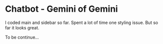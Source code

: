 # Chatbot - Gemini of Gemini
I coded main and sidebar so far. Spent a lot of time one styling issue. But so far it looks great.

To be continue...
